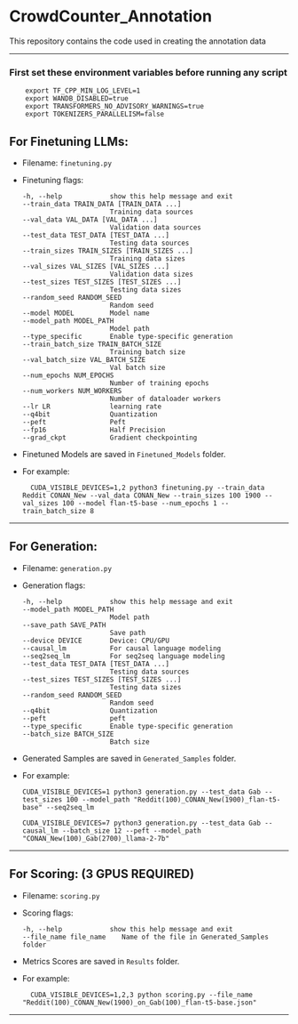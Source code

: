 # CrowdCounter_Annotation
This repository contains the code used in creating the annotation data

<hr>

### First set these environment variables before running any script
```
    export TF_CPP_MIN_LOG_LEVEL=1
    export WANDB_DISABLED=true 
    export TRANSFORMERS_NO_ADVISORY_WARNINGS=true
    export TOKENIZERS_PARALLELISM=false
```

## For Finetuning LLMs:

- Filename: `finetuning.py`

- Finetuning flags:

      -h, --help            show this help message and exit
      --train_data TRAIN_DATA [TRAIN_DATA ...]
                            Training data sources
      --val_data VAL_DATA [VAL_DATA ...]
                            Validation data sources
      --test_data TEST_DATA [TEST_DATA ...]
                            Testing data sources
      --train_sizes TRAIN_SIZES [TRAIN_SIZES ...]
                            Training data sizes
      --val_sizes VAL_SIZES [VAL_SIZES ...]
                            Validation data sizes
      --test_sizes TEST_SIZES [TEST_SIZES ...]
                            Testing data sizes
      --random_seed RANDOM_SEED
                            Random seed
      --model MODEL         Model name
      --model_path MODEL_PATH
                            Model path
      --type_specific       Enable type-specific generation
      --train_batch_size TRAIN_BATCH_SIZE
                            Training batch size
      --val_batch_size VAL_BATCH_SIZE
                            Val batch size
      --num_epochs NUM_EPOCHS
                            Number of training epochs
      --num_workers NUM_WORKERS
                            Number of dataloader workers
      --lr LR               learning rate
      --q4bit               Quantization
      --peft                Peft
      --fp16                Half Precision
      --grad_ckpt           Gradient checkpointing
  
- Finetuned Models are saved in `Finetuned_Models` folder.

- For example: 
  ```
    CUDA_VISIBLE_DEVICES=1,2 python3 finetuning.py --train_data Reddit CONAN_New --val_data CONAN_New --train_sizes 100 1900 --val_sizes 100 --model flan-t5-base --num_epochs 1 --train_batch_size 8
  ```
    
<hr>

## For Generation:

- Filename: `generation.py`

- Generation flags:
  
      -h, --help            show this help message and exit
      --model_path MODEL_PATH
                            Model path
      --save_path SAVE_PATH
                            Save path
      --device DEVICE       Device: CPU/GPU
      --causal_lm           For causal language modeling
      --seq2seq_lm          For seq2seq language modeling
      --test_data TEST_DATA [TEST_DATA ...]
                            Testing data sources
      --test_sizes TEST_SIZES [TEST_SIZES ...]
                            Testing data sizes
      --random_seed RANDOM_SEED
                            Random seed
      --q4bit               Quantization
      --peft                peft
      --type_specific       Enable type-specific generation
      --batch_size BATCH_SIZE
                            Batch size
   
- Generated Samples are saved in `Generated_Samples` folder.

- For example:
    ```
    CUDA_VISIBLE_DEVICES=1 python3 generation.py --test_data Gab --test_sizes 100 --model_path "Reddit(100)_CONAN_New(1900)_flan-t5-base" --seq2seq_lm
    ```
    ```
    CUDA_VISIBLE_DEVICES=7 python3 generation.py --test_data Gab --causal_lm --batch_size 12 --peft --model_path "CONAN_New(100)_Gab(2700)_llama-2-7b"
    ```
    
<hr>

## For Scoring: (3 GPUS REQUIRED)

- Filename: `scoring.py`

- Scoring flags:

      -h, --help            show this help message and exit
      --file_name file_name    Name of the file in Generated_Samples folder

- Metrics Scores are saved in `Results` folder.

- For example:
  ```
    CUDA_VISIBLE_DEVICES=1,2,3 python scoring.py --file_name "Reddit(100)_CONAN_New(1900)_on_Gab(100)_flan-t5-base.json"
  ```
  
<hr>
